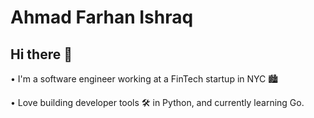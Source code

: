# Ahmad Farhan Ishraq

## Hi there 👋

• I'm a software engineer working at a FinTech startup in NYC 🏙️

• Love building developer tools 🛠️ in Python, and currently learning Go.
